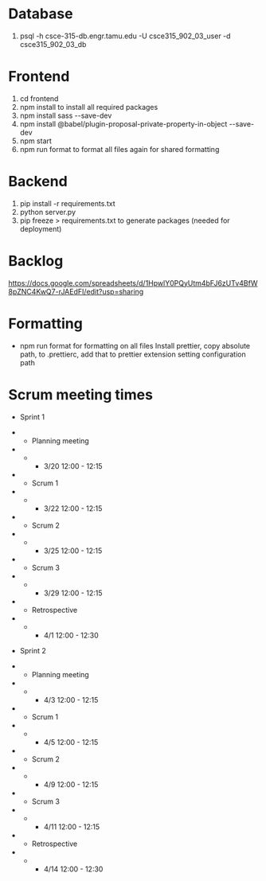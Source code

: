 # Database
1. psql -h csce-315-db.engr.tamu.edu -U csce315_902_03_user -d  csce315_902_03_db

# Frontend
1. cd frontend
2. npm install to install all required packages
3. npm install sass --save-dev
4. npm install @babel/plugin-proposal-private-property-in-object --save-dev
5. npm start
6. npm run format to format all files again for shared formatting

# Backend
1. pip install -r requirements.txt 
2. python server.py
3. pip freeze > requirements.txt to generate packages (needed for deployment)

# Backlog
https://docs.google.com/spreadsheets/d/1HpwlY0PQyUtm4bFJ6zUTv4BfW8pZNC4KwQ7-rJAEdFI/edit?usp=sharing 

# Formatting
- npm run format for formatting on all files
Install prettier, copy absolute path, to .prettierc, add that to prettier extension setting configuration path

# Scrum meeting times

- Sprint 1

- - Planning meeting
- - - 3/20 12:00 - 12:15

- - Scrum 1
- - - 3/22 12:00 - 12:15

- - Scrum 2
- - - 3/25 12:00 - 12:15

- - Scrum 3
- - - 3/29 12:00 - 12:15

- - Retrospective
- - - 4/1 12:00 - 12:30

- Sprint 2

- - Planning meeting
- - - 4/3 12:00 - 12:15

- - Scrum 1
- - - 4/5 12:00 - 12:15

- - Scrum 2
- - - 4/9 12:00 - 12:15

- - Scrum 3
- - - 4/11 12:00 - 12:15

- - Retrospective
- - - 4/14 12:00 - 12:30